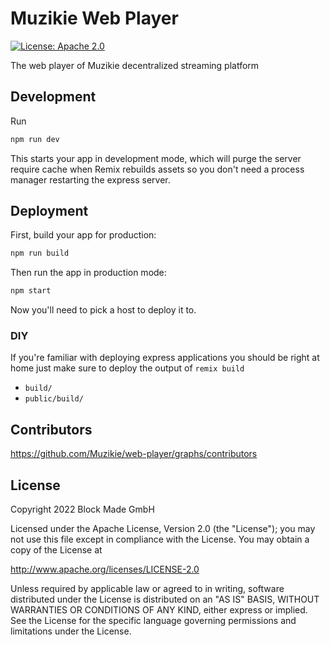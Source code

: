 # Muzikie Web Player

[![License: Apache 2.0](https://img.shields.io/badge/License-Apache%202.0-blue.svg)](http://www.apache.org/licenses/LICENSE-2.0)

The web player of Muzikie decentralized streaming platform

## Development
Run 

```sh
npm run dev
```

This starts your app in development mode, which will purge the server require cache when Remix rebuilds assets so you don't need a process manager restarting the express server.

## Deployment

First, build your app for production:

```sh
npm run build
```

Then run the app in production mode:

```sh
npm start
```

Now you'll need to pick a host to deploy it to.

### DIY

If you're familiar with deploying express applications you should be right at home just make sure to deploy the output of `remix build`

- `build/`
- `public/build/`


## Contributors

https://github.com/Muzikie/web-player/graphs/contributors

## License

Copyright 2022 Block Made GmbH

Licensed under the Apache License, Version 2.0 (the "License");
you may not use this file except in compliance with the License.
You may obtain a copy of the License at

http://www.apache.org/licenses/LICENSE-2.0

Unless required by applicable law or agreed to in writing, software
distributed under the License is distributed on an "AS IS" BASIS,
WITHOUT WARRANTIES OR CONDITIONS OF ANY KIND, either express or implied.
See the License for the specific language governing permissions and
limitations under the License.

[Muzikie site]: https://muzikie.com/
[Block Made GmbH site]: https://block-made.com/
